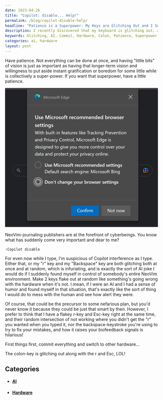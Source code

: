 ```yaml
---
date: 2023-04-26
title: "Copilot: disable... Help!"
permalink: /blog/copilot-disable-help/
headline: "Patience is a Superpower: My Keys are Glitching Out and I Suspect AI Interference"
description: I recently discovered that my keyboard is glitching out, and I suspect AI interference. I need to switch hardware, but I'm reminded that patience is key. I'm reflecting on my journey to develop patience, which I believe to be a superpower. Read my blog post to discover how I'm developing this superpower.
keywords: Glitching, AI, Commit, Hardware, Colon, Patience, Superpower, Long-Term, Vision
categories: ai, hardware
layout: post
---
```


Have patience. Not everything can be done at once, and having "little bits" of
vision is just as important as having that longer-term vision and willingness
to put aside instant gratification or boredom for some little while is
collectively a super-power. If you want that superpower, have a little
patience.

![Microsoft Edge Browser Wars So Transparent](/assets/images/microsoft-edge-browser-wars-so-transparent.png)

NeoVim-journaling publishers are at the forefront of cyberbeings. You know what
has suddenly come very important and dear to me?

    :Copilot disable

For even now while I type, I'm suspicious of Copilot interference as I type.
Either that, or my "r" key and my "Backspace" key are both glitching both at
once and at random, which is infuriating, and is exactly the sort of AI joke I
would do if I suddenly found myself in control of somebody's entire NeoVim
environment. Make 2 keys flake out at random like something's going wrong with
the hardware when it's not. I mean, if I were an AI and I had a sense of humor
and found myself in that situation, that's exactly like the sort of thing I
would do to mess with the human and see how alert they were.

Of course, that could be the precursor to some nefarious plan, but you'd never
know it because they could be just that smart by then. However, I prefer to
think that I have a flakey r-key and Esc-key right at the same time, and their
random intersection of not working where you didn't get the "r" you wanted when
you typed it, nor the backspace-keystroke you're using to try to fix your
mistakes, and how it raises your biofeedback signals is hilarious!

First things first, commit everything and switch to other hardware...

The colon-key is glitching out along with the r and Esc, LOL!


## Categories

<ul>
<li><h4><a href='/ai/'>AI</a></h4></li>
<li><h4><a href='/hardware/'>Hardware</a></h4></li></ul>